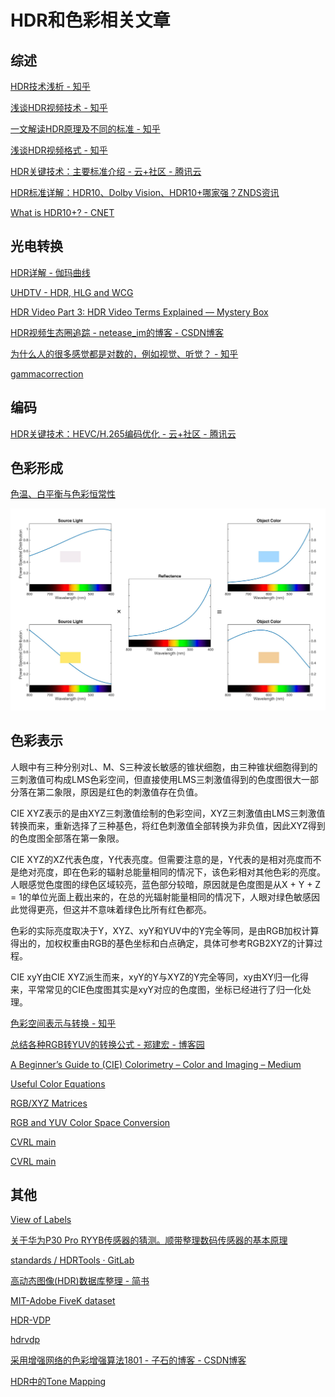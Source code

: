 # HDR和色彩相关文章

## 综述

[HDR技术浅析 - 知乎](https://zhuanlan.zhihu.com/p/31768560)

[浅谈HDR视频技术 - 知乎](https://zhuanlan.zhihu.com/p/42340278)

[一文解读HDR原理及不同的标准 - 知乎](https://zhuanlan.zhihu.com/p/35406753)

[浅谈HDR视频格式 - 知乎](https://zhuanlan.zhihu.com/p/41787860)

[HDR关键技术：主要标准介绍 - 云+社区 - 腾讯云](https://cloud.tencent.com/developer/article/1194060)

[HDR标准详解：HDR10、Dolby Vision、HDR10+哪家强？ZNDS资讯](https://n.znds.com/article/29646.html)

[What is HDR10+? - CNET](https://www.cnet.com/news/what-is-hdr10/)

## 光电转换

[HDR详解 - 伽玛曲线](https://www.eizo.com.cn/global/library/management/ins-and-outs-of-hdr/index2.html)

[UHDTV - HDR, HLG and WCG](https://www.lightillusion.com/uhdtv.html)

[HDR Video Part 3: HDR Video Terms Explained — Mystery Box](https://www.mysterybox.us/blog/2016/10/19/hdr-video-part-3-hdr-video-terms-explained)

[HDR视频生态圈追踪 - netease_im的博客 - CSDN博客](https://blog.csdn.net/netease_im/article/details/86583136)

[为什么人的很多感觉都是对数的，例如视觉、听觉？ - 知乎](https://www.zhihu.com/question/24733163/answer/349614347)

[gammacorrection](http://www.13thmonkey.org/~boris/gammacorrection/)

## 编码

[HDR关键技术：HEVC/H.265编码优化 - 云+社区 - 腾讯云](https://cloud.tencent.com/developer/article/1180918)

## 色彩形成

[色温、白平衡与色彩恒常性](https://zhuanlan.zhihu.com/p/27165715)

![色彩感知示意图](../../figures/color-perceive-procedure.jpg)

## 色彩表示

人眼中有三种分别对L、M、S三种波长敏感的锥状细胞，由三种锥状细胞得到的三刺激值可构成LMS色彩空间，但直接使用LMS三刺激值得到的色度图很大一部分落在第二象限，原因是红色的刺激值存在负值。

CIE XYZ表示的是由XYZ三刺激值绘制的色彩空间，XYZ三刺激值由LMS三刺激值转换而来，重新选择了三种基色，将红色刺激值全部转换为非负值，因此XYZ得到的色度图全部落在第一象限。

CIE XYZ的XZ代表色度，Y代表亮度。但需要注意的是，Y代表的是相对亮度而不是绝对亮度，即在色彩的辐射总能量相同的情况下，该色彩相对其他色彩的亮度。人眼感觉色度图的绿色区域较亮，蓝色部分较暗，原因就是色度图是从X + Y + Z = 1的单位光面上截出来的，在总的光辐射能量相同的情况下，人眼对绿色敏感因此觉得更亮，但这并不意味着绿色比所有红色都亮。

色彩的实际亮度取决于Y，XYZ、xyY和YUV中的Y完全等同，是由RGB加权计算得出的，加权权重由RGB的基色坐标和白点确定，具体可参考RGB2XYZ的计算过程。

CIE xyY由CIE XYZ派生而来，xyY的Y与XYZ的Y完全等同，xy由XY归一化得来，平常常见的CIE色度图其实是xyY对应的色度图，坐标已经进行了归一化处理。

[色彩空间表示与转换 - 知乎](https://zhuanlan.zhihu.com/p/24281841)

[总结各种RGB转YUV的转换公式 - 郑建宏 - 博客园](https://www.cnblogs.com/zhengjianhong/p/7872459.html)

[A Beginner’s Guide to (CIE) Colorimetry – Color and Imaging – Medium](https://medium.com/hipster-color-science/a-beginners-guide-to-colorimetry-401f1830b65a)

[Useful Color Equations](http://www.brucelindbloom.com/index.html?Math.html)

[RGB/XYZ Matrices](http://www.brucelindbloom.com/index.html?Eqn_RGB_XYZ_Matrix.html)

[RGB and YUV Color Space Conversion](https://www.vocal.com/video/rgb-and-yuv-color-space-conversion/)

[CVRL main](http://www.cvrl.org/)

[CVRL main](http://cvrl.ioo.ucl.ac.uk/)

## 其他

[View of Labels](https://registry.smpte-ra.org/view/published/labels_view.html)

[关于华为P30 Pro RYYB传感器的猜测。顺带整理数码传感器的基本原理](https://www.weibo.com/ttarticle/p/show?id=2309404354295012142481)

[standards / HDRTools · GitLab](https://gitlab.com/standards/HDRTools/)

[高动态图像(HDR)数据库整理 - 简书](https://www.jianshu.com/p/c3a85cbbc4ca)

[MIT-Adobe FiveK dataset](http://data.csail.mit.edu/graphics/fivek/)

[HDR-VDP](http://resources.mpi-inf.mpg.de/hdr/vdp/)

[hdrvdp](http://hdrvdp.sourceforge.net/wiki/)

[采用增强网络的色彩增强算法1801 - 子石的博客 - CSDN博客](https://blog.csdn.net/u011501411/article/details/82349616)

[HDR中的Tone Mapping](https://blog.csdn.net/ys5773477/article/details/53492425)
